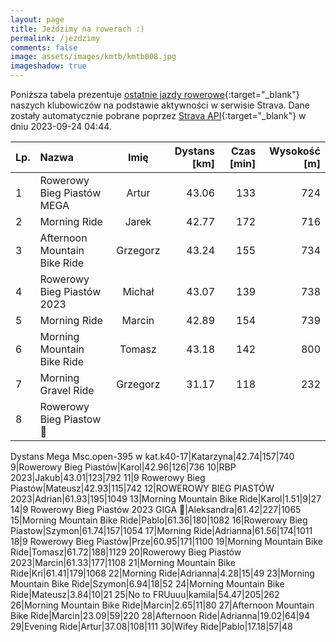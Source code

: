 ```yaml
---
layout: page
title: Jeździmy na rowerach :)
permalink: /jezdzimy
comments: false
image: assets/images/kmtb/kmtb008.jpg
imageshadow: true
---
```


Poniższa tabela prezentuje [ostatnie jazdy rowerowe](https://www.strava.com/clubs/336381){:target="_blank"} naszych klubowiczów na podstawie aktywności w serwisie Strava. Dane zostały automatycznie pobrane poprzez [Strava API](https://developers.strava.com/docs/reference/#api-Clubs-getClubActivitiesById){:target="_blank"} w dniu 2023-09-24 04:44.

Lp. | Nazwa | Imię | Dystans [km] | Czas [min] | Wysokość [m]
:--- | :--- | :---: | ---: | ---: | ---:
1|Rowerowy Bieg Piastów MEGA|Artur|43.06|133|724
2|Morning Ride|Jarek|42.77|172|716
3|Afternoon Mountain Bike Ride|Grzegorz|43.24|155|734
4|Rowerowy Bieg Piastów 2023|Michał|43.07|139|738
5|Morning Ride|Marcin|42.89|154|739
6|Morning Mountain Bike Ride|Tomasz|43.18|142|800
7|Morning Gravel Ride|Grzegorz|31.17|118|232
8|Rowerowy Bieg Piastow 🚴
Dystans Mega 
Msc.open-395 w kat.k40-17|Katarzyna|42.74|157|740
9|Rowerowy Bieg Piastów|Karol|42.96|126|736
10|RBP 2023|Jakub|43.01|123|792
11|9 Rowerowy Bieg Piastów|Mateusz|42.93|115|742
12|ROWEROWY BIEG PIASTÓW 2023|Adrian|61.93|195|1049
13|Morning Mountain Bike Ride|Karol|1.51|9|27
14|9 Rowerowy Bieg Piastów 2023 GIGA 💪|Aleksandra|61.42|227|1065
15|Morning Mountain Bike Ride|Pablo|61.36|180|1082
16|Rowerowy Bieg Piastow|Szymon|61.74|157|1054
17|Morning Ride|Adrianna|61.56|174|1011
18|9 Rowerowy Bieg Piastów|Prze|60.95|171|1100
19|Morning Mountain Bike Ride|Tomasz|61.72|188|1129
20|Rowerowy Bieg Piastów 2023|Marcin|61.33|177|1108
21|Morning Mountain Bike Ride|Kri|61.41|179|1068
22|Morning Ride|Adrianna|4.28|15|49
23|Morning Mountain Bike Ride|Szymon|6.94|18|52
24|Morning Mountain Bike Ride|Mateusz|3.84|10|21
25|No to FRUuuu|kamila|54.47|205|262
26|Morning Mountain Bike Ride|Marcin|2.65|11|80
27|Afternoon Mountain Bike Ride|Marcin|23.09|59|220
28|Afternoon Ride|Adrianna|19.02|64|94
29|Evening Ride|Artur|37.08|108|111
30|Wifey Ride|Pablo|17.18|57|48
